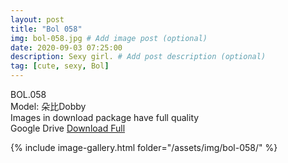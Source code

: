 ```yaml
---
layout: post
title: "Bol 058"
img: bol-058.jpg # Add image post (optional)
date: 2020-09-03 07:25:00
description: Sexy girl. # Add post description (optional)
tag: [cute, sexy, Bol]
---
```

BOL.058  
Model: 朵比Dobby                                                      
Images in download package have full quality                    
Google Drive [Download Full](http://gestyy.com/eeos6h)

{% include image-gallery.html folder="/assets/img/bol-058/" %}

